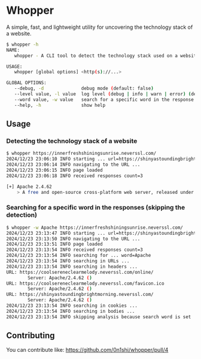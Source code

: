 # Whopper

A simple, fast, and lightweight utility for uncovering the technology stack of a website.

```bash
$ whopper -h
NAME:
   whopper - A CLI tool to detect the technology stack used on a website

USAGE:
   whopper [global options] <http(s)://...>

GLOBAL OPTIONS:
   --debug, -d              debug mode (default: false)
   --level value, -l value  log level (debug | info | warn | error) (default: "info")
   --word value, -w value   search for a specific word in the response (url, body, headers) *skips the analysis
   --help, -h               show help
```

## Usage

### Detecting the technology stack of a website

```bash
$ whopper https://innerfreshshiningsunrise.neverssl.com/
2024/12/23 23:06:10 INFO starting ... url=https://shinyastoundingbrightmorning.neverssl.com/
2024/12/23 23:06:14 INFO navigating to the URL ...
2024/12/23 23:06:15 INFO page loaded
2024/12/23 23:06:18 INFO received responses count=3

[+] Apache 2.4.62
    > A free and open-source cross-platform web server, released under the terms of Apache License 2.0.
```

### Searching for a specific word in the responses (skipping the detection)

```bash
$ whopper -w Apache https://innerfreshshiningsunrise.neverssl.com/
2024/12/23 23:13:47 INFO starting ... url=https://shinyastoundingbrightmorning.neverssl.com/
2024/12/23 23:13:50 INFO navigating to the URL ...
2024/12/23 23:13:51 INFO page loaded
2024/12/23 23:13:54 INFO received responses count=3
2024/12/23 23:13:54 INFO searching for ... word=Apache
2024/12/23 23:13:54 INFO searching in URLs ...
2024/12/23 23:13:54 INFO searching in headers ...
URL: https://coolsereneclearmelody.neverssl.com/online/
        Server: Apache/2.4.62 ()
URL: https://coolsereneclearmelody.neverssl.com/favicon.ico
        Server: Apache/2.4.62 ()
URL: https://shinyastoundingbrightmorning.neverssl.com/
        Server: Apache/2.4.62 ()
2024/12/23 23:13:54 INFO searching in cookies ...
2024/12/23 23:13:54 INFO searching in bodies ...
2024/12/23 23:13:54 INFO skipping analysis because search word is set
```

## Contributing

You can contribute like: https://github.com/0n1shi/whopper/pull/4
